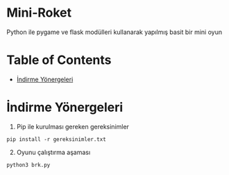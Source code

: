 # Mini-Roket
Python ile pygame ve flask modülleri kullanarak yapılmış basit bir mini oyun

Table of Contents
=================
* [İndirme Yönergeleri](#İndirme-Yönergeleri)

# İndirme Yönergeleri

1. Pip ile kurulması gereken gereksinimler

`pip install -r gereksinimler.txt`

2. Oyunu çalıştırma aşaması

`python3 brk.py`
